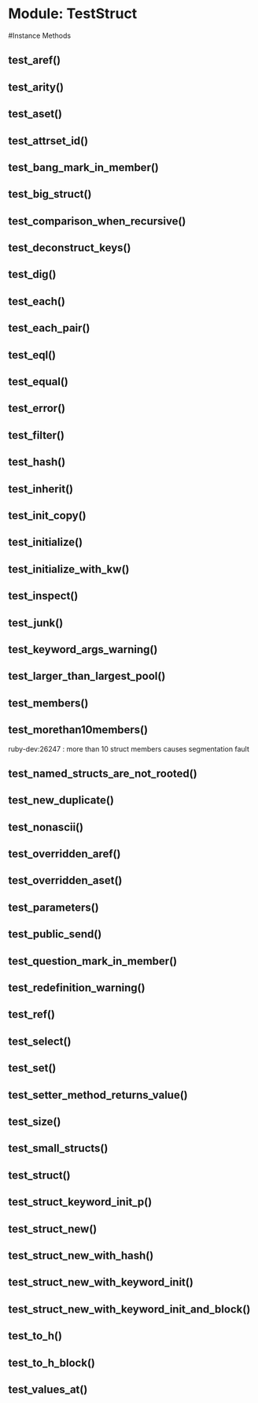 # Module: TestStruct
    




#Instance Methods
## test_aref() [](#method-i-test_aref)

## test_arity() [](#method-i-test_arity)

## test_aset() [](#method-i-test_aset)

## test_attrset_id() [](#method-i-test_attrset_id)

## test_bang_mark_in_member() [](#method-i-test_bang_mark_in_member)

## test_big_struct() [](#method-i-test_big_struct)

## test_comparison_when_recursive() [](#method-i-test_comparison_when_recursive)

## test_deconstruct_keys() [](#method-i-test_deconstruct_keys)

## test_dig() [](#method-i-test_dig)

## test_each() [](#method-i-test_each)

## test_each_pair() [](#method-i-test_each_pair)

## test_eql() [](#method-i-test_eql)

## test_equal() [](#method-i-test_equal)

## test_error() [](#method-i-test_error)

## test_filter() [](#method-i-test_filter)

## test_hash() [](#method-i-test_hash)

## test_inherit() [](#method-i-test_inherit)

## test_init_copy() [](#method-i-test_init_copy)

## test_initialize() [](#method-i-test_initialize)

## test_initialize_with_kw() [](#method-i-test_initialize_with_kw)

## test_inspect() [](#method-i-test_inspect)

## test_junk() [](#method-i-test_junk)

## test_keyword_args_warning() [](#method-i-test_keyword_args_warning)

## test_larger_than_largest_pool() [](#method-i-test_larger_than_largest_pool)

## test_members() [](#method-i-test_members)

## test_morethan10members() [](#method-i-test_morethan10members)
ruby-dev:26247
:   more than 10 struct members causes segmentation fault


## test_named_structs_are_not_rooted() [](#method-i-test_named_structs_are_not_rooted)

## test_new_duplicate() [](#method-i-test_new_duplicate)

## test_nonascii() [](#method-i-test_nonascii)

## test_overridden_aref() [](#method-i-test_overridden_aref)

## test_overridden_aset() [](#method-i-test_overridden_aset)

## test_parameters() [](#method-i-test_parameters)

## test_public_send() [](#method-i-test_public_send)

## test_question_mark_in_member() [](#method-i-test_question_mark_in_member)

## test_redefinition_warning() [](#method-i-test_redefinition_warning)

## test_ref() [](#method-i-test_ref)

## test_select() [](#method-i-test_select)

## test_set() [](#method-i-test_set)

## test_setter_method_returns_value() [](#method-i-test_setter_method_returns_value)

## test_size() [](#method-i-test_size)

## test_small_structs() [](#method-i-test_small_structs)

## test_struct() [](#method-i-test_struct)

## test_struct_keyword_init_p() [](#method-i-test_struct_keyword_init_p)

## test_struct_new() [](#method-i-test_struct_new)

## test_struct_new_with_hash() [](#method-i-test_struct_new_with_hash)

## test_struct_new_with_keyword_init() [](#method-i-test_struct_new_with_keyword_init)

## test_struct_new_with_keyword_init_and_block() [](#method-i-test_struct_new_with_keyword_init_and_block)

## test_to_h() [](#method-i-test_to_h)

## test_to_h_block() [](#method-i-test_to_h_block)

## test_values_at() [](#method-i-test_values_at)

